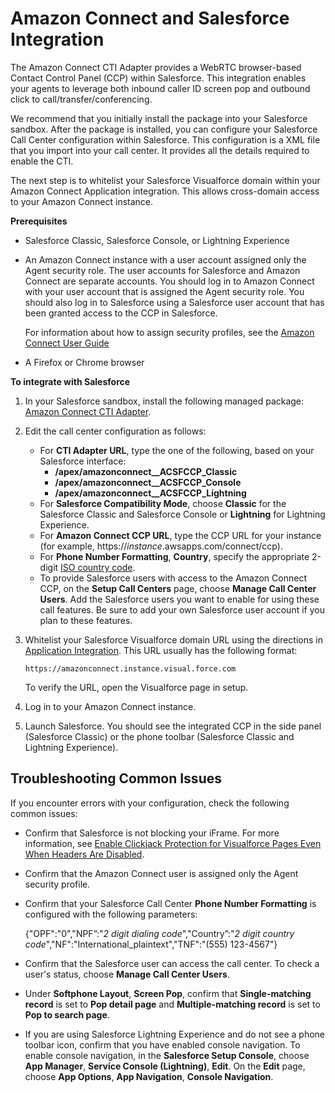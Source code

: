 # Amazon Connect and Salesforce Integration<a name="salesforce-integration"></a>

The Amazon Connect CTI Adapter provides a WebRTC browser\-based Contact Control Panel \(CCP\) within Salesforce\. This integration enables your agents to leverage both inbound caller ID screen pop and outbound click to call/transfer/conferencing\.

We recommend that you initially install the package into your Salesforce sandbox\. After the package is installed, you can configure your Salesforce Call Center configuration within Salesforce\. This configuration is a XML file that you import into your call center\. It provides all the details required to enable the CTI\.

The next step is to whitelist your Salesforce Visualforce domain within your Amazon Connect Application integration\. This allows cross\-domain access to your Amazon Connect instance\.

**Prerequisites**
+ Salesforce Classic, Salesforce Console, or Lightning Experience
+ An Amazon Connect instance with a user account assigned only the Agent security role\. The user accounts for Salesforce and Amazon Connect are separate accounts\. You should log in to Amazon Connect with your user account that is assigned the Agent security role\. You should also log in to Salesforce using a Salesforce user account that has been granted access to the CCP in Salesforce\. 

  For information about how to assign security profiles, see the [Amazon Connect User Guide](http://docs.aws.amazon.com/connect/latest/userguide/)
+ A Firefox or Chrome browser

**To integrate with Salesforce**

1. In your Salesforce sandbox, install the following managed package: [Amazon Connect CTI Adapter](https://appexchange.salesforce.com/listingDetail?listingId=a0N3A00000EJH4yUAH)\.

1. Edit the call center configuration as follows:
   + For **CTI Adapter URL**, type the one of the following, based on your Salesforce interface:
     + **/apex/amazonconnect\_\_ACSFCCP\_Classic**
     + **/apex/amazonconnect\_\_ACSFCCP\_Console**
     + **/apex/amazonconnect\_\_ACSFCCP\_Lightning**
   + For **Salesforce Compatibility Mode**, choose **Classic** for the Salesforce Classic and Salesforce Console or **Lightning** for Lightning Experience\.
   + For **Amazon Connect CCP URL**, type the CCP URL for your instance \(for example, https://*instance*\.awsapps\.com/connect/ccp\)\.
   + For **Phone Number Formatting**, **Country**, specify the appropriate 2\-digit [ISO country code](https://countrycode.org/)\.
   + To provide Salesforce users with access to the Amazon Connect CCP, on the **Setup Call Centers** page, choose **Manage Call Center Users**\. Add the Salesforce users you want to enable for using these call features\. Be sure to add your own Salesforce user account if you plan to these features\.

1. Whitelist your Salesforce Visualforce domain URL using the directions in [Application Integration](amazon-connect-instance.md#app-integration)\. This URL usually has the following format:

   ```
   https://amazonconnect.instance.visual.force.com
   ```

   To verify the URL, open the Visualforce page in setup\.

1. Log in to your Amazon Connect instance\.

1. Launch Salesforce\. You should see the integrated CCP in the side panel \(Salesforce Classic\) or the phone toolbar \(Salesforce Classic and Lightning Experience\)\.

## Troubleshooting Common Issues<a name="troubleshooting"></a>

If you encounter errors with your configuration, check the following common issues:
+ Confirm that Salesforce is not blocking your iFrame\. For more information, see [ Enable Clickjack Protection for Visualforce Pages Even When Headers Are Disabled](https://releasenotes.docs.salesforce.com/en-us/summer15/release-notes/rn_vf_clickjack_with_headers_disabled.htm)\.
+ Confirm that the Amazon Connect user is assigned only the Agent security profile\.
+ Confirm that your Salesforce Call Center **Phone Number Formatting** is configured with the following parameters:

  \{"OPF":"0","NPF”:"*2 digit dialing code*","Country”:"*2 digit country code*","NF":"International\_plaintext","TNF":"\(555\) 123\-4567"\}
+ Confirm that the Salesforce user can access the call center\. To check a user's status, choose **Manage Call Center Users**\.
+ Under **Softphone Layout**, **Screen Pop**, confirm that **Single\-matching record** is set to **Pop detail page** and **Multiple\-matching record** is set to **Pop to search page**\.
+ If you are using Salesforce Lightning Experience and do not see a phone toolbar icon, confirm that you have enabled console navigation\. To enable console navigation, in the **Salesforce Setup Console**, choose **App Manager**, **Service Console \(Lightning\)**, **Edit**\. On the **Edit** page, choose **App Options**, **App Navigation**, **Console Navigation**\.